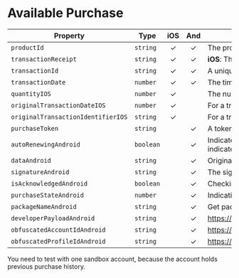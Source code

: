 # Available Purchase

| Property                           | Type      | iOS | And | Comment                                                                                                                                                                                                                |
| ---------------------------------- | --------- | :-: | :-: | ---------------------------------------------------------------------------------------------------------------------------------------------------------------------------------------------------------------------- |
| `productId`                        | `string`  |  ✓  |  ✓  | The product ID for the product.                                                                                                                                                                                        |
| `transactionReceipt`               | `string`  |  ✓  |  ✓  | **iOS**: The `receipt`. **Android**: Stringified JSON of the original purchase object.                                                                                                                                 |
| `transactionId`                    | `string`  |  ✓  |  ✓  | A unique order identifier for the transaction.                                                                                                                                                                         |
| `transactionDate`                  | `number`  |  ✓  |  ✓  | The time the product was purchased, in milliseconds since the epoch (Jan 1, 1970).                                                                                                                                     |
| `quantityIOS`                      | `number`  |  ✓  |     | The number of items purchased.                                                                                                                                                                                         |
| `originalTransactionDateIOS`       | `number`  |  ✓  |     | For a transaction that restores a previous transaction, the date of the original transaction.                                                                                                                          |
| `originalTransactionIdentifierIOS` | `string`  |  ✓  |     | For a transaction that restores a previous transaction, the transaction identifier of the original transaction.                                                                                                        |
| `purchaseToken`                    | `string`  |     |  ✓  | A token that uniquely identifies a purchase for a given item and user pair.                                                                                                                                            |
| `autoRenewingAndroid`              | `boolean` |     |  ✓  | Indicates whether the subscription renews automatically. If true, the subscription is active, and will automatically renew on the next billing date. Otherwise, indicates that the user has canceled the subscription. |
| `dataAndroid`                      | `string`  |     |  ✓  | Original json for purchase data.                                                                                                                                                                                       |
| `signatureAndroid`                 | `string`  |     |  ✓  | The signature of the purchase data that was signed with the private key of the developer. The data signature uses the `RSASSA-PKCS1-v1_5` scheme.                                                                      |
| `isAcknowledgedAndroid`            | `boolean` |     |  ✓  | Checking if purchase has been acknowledged.                                                                                                                                                                            |
| `purchaseStateAndroid`             | `number`  |     |  ✓  | Indicating purchase state.                                                                                                                                                                                             |
| `packageNameAndroid`               | `string`  |     |  ✓  | Get package name.                                                                                                                                                                                                      |
| `developerPayloadAndroid`          | `string`  |     |  ✓  | https://developer.android.com/google/play/billing/developer-payload                                                                                                                                                    |
| `obfuscatedAccountIdAndroid`       | `string`  |     |  ✓  | https://developer.android.com/reference/com/android/billingclient/api/BillingFlowParams.Builder#setobfuscatedaccountidBuilder#setobfuscatedaccountId                                                                   |
| `obfuscatedProfileIdAndroid`       | `string`  |     |  ✓  | https://developer.android.com/reference/com/android/billingclient/api/BillingFlowParams.Builder#setobfuscatedprofileid                                                                                                 |

You need to test with one sandbox account, because the account holds previous purchase history.
